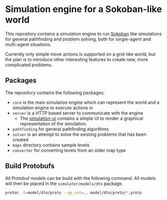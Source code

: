 # Simulation engine for a Sokoban-like world

This repository contains a simulation engine to run [Sokoban](https://en.wikipedia.org/wiki/Sokoban) like simulations for general pathfinding and problem solving, both for single-agent and multi-agent situations.

Currently only simple move actions is supported on a grid-like world, but the plan is to introduce other interesting features to create new, more complicated problems.

## Packages

The repository contains the following packages:

- `core` is the main simulation engine which can represent the world and a simulation engine to execute actions in
- `server` is a HTTP based server to communicate with the engine
  - The [simulation-ui](https://github.com/OliverFlecke/simulation-ui) contains a simple UI to render a graphical representation of the simulation.
- `pathfinding` for general pathfinding algorithms
- `solver` is an attempt to solve the existing problems that has been created
- `maps` directory contains sample levels
- `converter` for converting levels from an older map type

## Build Protobufs

All Protobuf models can be build with the following command.
All models will then be placed in the `simulator/models/dto` package.

```sh
protoc -I=model/dto/proto --go_out=.. model/dto/proto/*.proto
```
